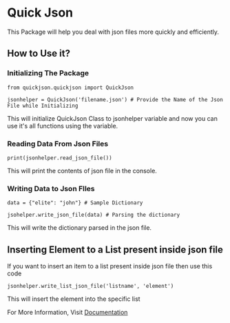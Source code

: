 # Quick Json

This Package will help you deal with json files more quickly and efficiently.

## How to Use it?

### Initializing The Package

```
from quickjson.quickjson import QuickJson

jsonhelper = QuickJson('filename.json') # Provide the Name of the Json File while Initializing
```
This will initialize QuickJson Class to jsonhelper variable and now you can use it's all functions using the variable.

### Reading Data From Json Files

```
print(jsonhelper.read_json_file())

```
This will print the contents of json file in the console.

### Writing Data to Json FIles

```
data = {"elite": "john"} # Sample Dictionary

jsohelper.write_json_file(data) # Parsing the dictionary

```
This will write the dictionary parsed in the json file.

## Inserting Element to a List present inside json file

If you want to insert an item to a list present inside json file then use this code
```
jsonhelper.write_list_json_file('listname', 'element')

```
This will insert the element into the specific list

For More Information, Visit [Documentation]('https://quickjson.readthedocs.io/)
